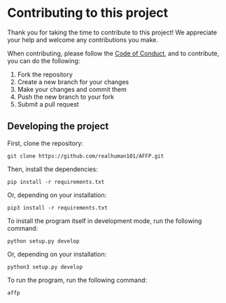 # Contributing to this project

Thank you for taking the time to contribute to this project!
We appreciate your help and welcome any contributions you make.

When contributing, please follow the [Code of Conduct](CODE_OF_CONDUCT.md), and to contribute, you can do the following:

1. Fork the repository
2. Create a new branch for your changes
3. Make your changes and commit them
4. Push the new branch to your fork
5. Submit a pull request

## Developing the project

First, clone the repository:

```shell
git clone https://github.com/realhuman101/AFFP.git
```

Then, install the dependencies:

```shell
pip install -r requirements.txt
```

Or, depending on your installation:

```shell
pip3 install -r requirements.txt
```

To install the program itself in development mode, run the following command:

```shell
python setup.py develop
```

Or, depending on your installation:

```shell
python3 setup.py develop
```

To run the program, run the following command:

```shell
affp
```
